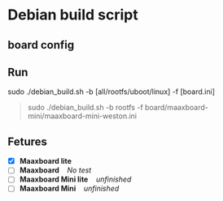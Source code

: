 # Debian build script


## board config

## Run
sudo ./debian_build.sh -b [all/rootfs/uboot/linux] -f [board.ini]

>  sudo ./debian_build.sh -b rootfs -f board/maaxboard-mini/maaxboard-mini-weston.ini

## Fetures
- [x] <b>Maaxboard lite</b>   
- [ ] <b>Maaxboard</b>  &nbsp;&nbsp; *No test*
- [ ] <b>Maaxboard Mini lite</b>  &nbsp;&nbsp; *unfinished*
- [ ] <b>Maaxboard Mini</b>  &nbsp;&nbsp; *unfinished*